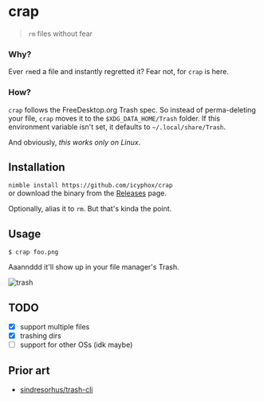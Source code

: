 # crap
> `rm` files without fear

### Why?
Ever `rm`ed a file and instantly regretted it? Fear not, for `crap` is here. 

### How?
`crap` follows the FreeDesktop.org Trash spec. So instead of perma-deleting your file, `crap` moves it to the `$XDG_DATA_HOME/Trash` folder. If this environment variable isn't set, it defaults to `~/.local/share/Trash`.

And obviously, *this works only on Linux*. 

## Installation
`nimble install https://github.com/icyphox/crap`  
or download the binary from the [Releases](https://github.com/icyphox/crap/releases/) page.

Optionally, alias it to `rm`. But that's kinda the point.

## Usage
```console
$ crap foo.png
```
Aaannddd it'll show up in your file manager's Trash.

![trash](https://x.ph0x.me/H6iNv.png)

## TODO
- [x] support multiple files
- [x] trashing dirs
- [ ] support for other OSs (idk maybe)

## Prior art
- [sindresorhus/trash-cli](https://github.com/sindresorhus/trash-cli)
